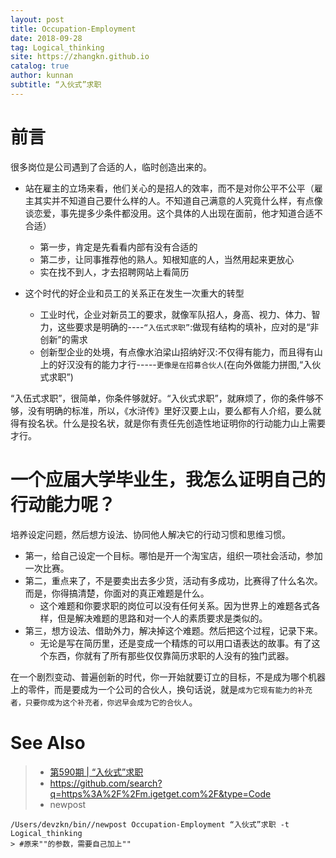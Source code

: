 ```yaml
---
layout: post
title: Occupation-Employment
date: 2018-09-28
tag: Logical_thinking
site: https://zhangkn.github.io
catalog: true
author: kunnan
subtitle: “入伙式”求职
---
```






# 前言

很多岗位是公司遇到了合适的人，临时创造出来的。

* 站在雇主的立场来看，他们关心的是招人的效率，而不是对你公平不公平（雇主其实并不知道自己要什么样的人。不知道自己满意的人究竟什么样，有点像谈恋爱，事先提多少条件都没用。这个具体的人出现在面前，他才知道合适不合适）
  * 第一步，肯定是先看看内部有没有合适的
  * 第二步，让同事推荐他的熟人。知根知底的人，当然用起来更放心
  * 实在找不到人，才去招聘网站上看简历



* 这个时代的好企业和员工的关系正在发生一次重大的转型
  * 工业时代，企业对新员工的要求，就像军队招人，身高、视力、体力、智力，这些要求是明确的----`“入伍式求职”`:做现有结构的填补，应对的是“非创新”的需求
  * 创新型企业的处境，有点像水泊梁山招纳好汉:不仅得有能力，而且得有山上的好汉没有的能力才行-----`更像是在招募合伙人`(在向外做能力拼图,“入伙式求职”)





“入伍式求职”，很简单，你条件够就好。“入伙式求职”，就麻烦了，你的条件够不够，没有明确的标准，所以，《水浒传》里好汉要上山，要么都有人介绍，要么就得有投名状。什么是投名状，就是你有责任先创造性地证明你的行动能力山上需要才行。

# 一个应届大学毕业生，我怎么证明自己的行动能力呢？



培养设定问题，然后想方设法、协同他人解决它的行动习惯和思维习惯。



* 第一，给自己设定一个目标。哪怕是开一个淘宝店，组织一项社会活动，参加一次比赛。
* 第二，重点来了，不是要卖出去多少货，活动有多成功，比赛得了什么名次。而是，你得搞清楚，你面对的真正难题是什么。
  * 这个难题和你要求职的岗位可以没有任何关系。因为世界上的难题各式各样，但是解决难题的思路和对一个人的素质要求是类似的。
* 第三，想方设法、借助外力，解决掉这个难题。然后把这个过程，记录下来。
  * 无论是写在简历里，还是变成一个精炼的可以用口语表达的故事。有了这个东西，你就有了所有那些仅仅靠简历求职的人没有的独门武器。







在一个剧烈变动、普遍创新的时代，你一开始就要订立的目标，不是成为哪个机器上的零件，而是要成为一个公司的合伙人，换句话说，就是`成为它现有能力的补充者，只要你成为这个补充者，你迟早会成为它的合伙人`。





# See Also 

>* [第590期 | “入伙式”求职](https://m.igetget.com/share/course/article/article_id/82459)
>* https://github.com/search?q=https%3A%2F%2Fm.igetget.com%2F&type=Code
>* newpost 
>
```
/Users/devzkn/bin//newpost Occupation-Employment “入伙式”求职 -t Logical_thinking
> #原来""的参数，需要自己加上""
```

